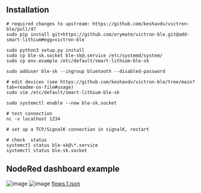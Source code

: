 ## Installation

```
# required changes to upstream: https://github.com/keshavdv/victron-ble/pull/47
sudo pip install git+https://github.com/orymate/victron-ble.git@add-smart-lithium#egg=victron-ble

sudo python3 setup.py install
sudo cp ble-sk.socket ble-sk@.service /etc/systemd/system/
sudo cp env.example /etc/default/smart-lithium-ble-sk

sudo adduser ble-sk --ingroup bluetooth --disabled-password

# edit devices (see https://github.com/keshavdv/victron-ble/tree/main?tab=readme-ov-file#usage)
sudo vim /etc/default/smart-lithium-ble-sk

sudo systemctl enable --now ble-sk.socket

# test connection
nc -v localhost 1234

# set up a TCP/SignalK connection in signalK, restart

# check  status
systemctl status ble-sk@\*.service
systemctl status ble-sk.socket

```

## NodeRed dashboard example

![image](https://github.com/orymate/smart-lithium-ble-sk/assets/207816/9a06fa2c-c885-4ae9-9e86-0665e4f839e8)
![image](https://github.com/orymate/smart-lithium-ble-sk/assets/207816/71d12300-6618-4742-ab38-915aa8f27a31)
[flows.1.json](examples/flows.1.json)
